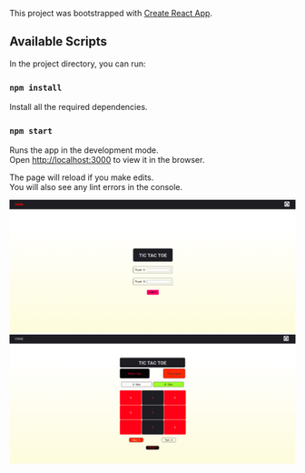 This project was bootstrapped with [Create React App](https://github.com/facebook/create-react-app).

## Available Scripts

In the project directory, you can run:

### `npm install`

Install all the required dependencies.


### `npm start`

Runs the app in the development mode.<br />
Open [http://localhost:3000](http://localhost:3000) to view it in the browser.

The page will reload if you make edits.<br />
You will also see any lint errors in the console.

![Game](https://github.com/vsrandom/react-tic-tac-toe/blob/master/Screenshot%20from%202020-09-22%2016-02-47.png)<br>
![Game](https://github.com/vsrandom/react-tic-tac-toe/blob/master/window.png)
